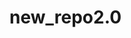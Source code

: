 # new_repo2.0

<!-- Security scan triggered at 2025-09-02 17:11:43 -->

<!-- Security scan triggered at 2025-09-02 17:18:06 -->

<!-- Security scan triggered at 2025-09-02 17:19:34 -->

<!-- Security scan triggered at 2025-09-02 17:21:09 -->

<!-- Security scan triggered at 2025-09-02 19:33:23 -->

<!-- Security scan triggered at 2025-09-02 19:38:24 -->